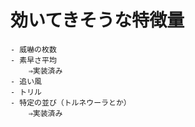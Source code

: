 # 効いてきそうな特徴量
    - 威嚇の枚数
    - 素早さ平均
        ⇒実装済み
    - 追い風
    - トリル
    - 特定の並び（トルネウーラとか）
        ⇒実装済み